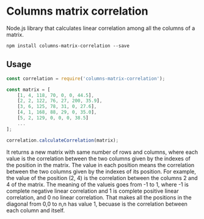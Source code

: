 # Columns matrix correlation

Node.js library that calculates linear correlation among all the columns of a matrix. 

```
npm install columns-matrix-correlation --save
```


## Usage

``` js
const correlation = require('columns-matrix-correlation');

const matrix = [ 
    [1, 4, 118, 70, 0, 0, 44.5],
    [2, 2, 122, 76, 27, 200, 35.9],
    [3, 6, 125, 78, 31, 0, 27.6],
    [4, 1, 168, 88, 29, 0, 35.0],
    [5, 2, 129, 0, 0, 0, 38.5]
    ...
];

correlation.calculateCorrelation(matrix);
```


It returns a new matrix with same number of rows and columns, where each value is the correlation between the two columns given by the indexes of the position in the matrix. 
The value in each position means the correlation between the two columns given by the indexes of its position. For example, the value of the position (2, 4) is the correlation between the columns 2 and 4 of the matrix. The meaning of the valueis goes from -1 to 1, where -1 is complete negative linear correlation and 1 is complete positive linear correlation, and 0 no linear correlation.
That makes all the positions in the diagonal from 0,0 to n,n has value 1, becuase is the correlation between each column and itself.
